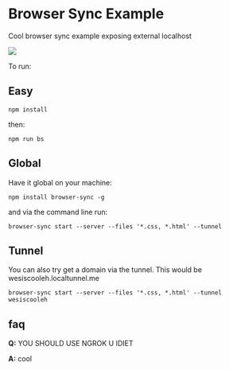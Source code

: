 # Browser Sync Example

Cool browser sync example exposing external localhost

![](http://wes.io/fTxG/content)

To run:

## Easy

`npm install`

then:

`npm run bs`


## Global

Have it global on your machine: 

`npm install browser-sync -g`

and via the command line run:

`browser-sync start --server --files '*.css, *.html' --tunnel`


## Tunnel

You can also try get a domain via the tunnel. This would be wesiscooleh.localtunnel.me

`browser-sync start --server --files '*.css, *.html' --tunnel wesiscooleh`

## faq

**Q:** YOU SHOULD USE NGROK U IDIET

**A:** cool

